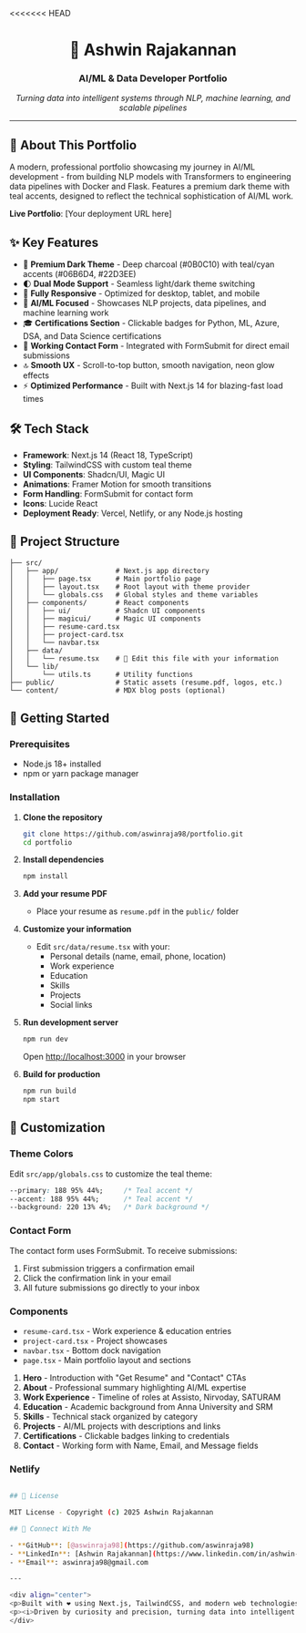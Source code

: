 <<<<<<< HEAD
<div align="center">
<h1>🤖 Ashwin Rajakannan</h1>
<h3>AI/ML & Data Developer Portfolio</h3>
<p><i>Turning data into intelligent systems through NLP, machine learning, and scalable pipelines</i></p>
</div>

---

## 🚀 About This Portfolio

A modern, professional portfolio showcasing my journey in AI/ML development - from building NLP models with Transformers to engineering data pipelines with Docker and Flask. Features a premium dark theme with teal accents, designed to reflect the technical sophistication of AI/ML work.

**Live Portfolio**: [Your deployment URL here]

## ✨ Key Features

- 🎨 **Premium Dark Theme** - Deep charcoal (#0B0C10) with teal/cyan accents (#06B6D4, #22D3EE)
- 🌓 **Dual Mode Support** - Seamless light/dark theme switching
- 📱 **Fully Responsive** - Optimized for desktop, tablet, and mobile
- 💼 **AI/ML Focused** - Showcases NLP projects, data pipelines, and machine learning work
- 🎓 **Certifications Section** - Clickable badges for Python, ML, Azure, DSA, and Data Science certifications
- 📧 **Working Contact Form** - Integrated with FormSubmit for direct email submissions
- 🔝 **Smooth UX** - Scroll-to-top button, smooth navigation, neon glow effects
- ⚡ **Optimized Performance** - Built with Next.js 14 for blazing-fast load times

## 🛠️ Tech Stack

- **Framework**: Next.js 14 (React 18, TypeScript)
- **Styling**: TailwindCSS with custom teal theme
- **UI Components**: Shadcn/UI, Magic UI
- **Animations**: Framer Motion for smooth transitions
- **Form Handling**: FormSubmit for contact form
- **Icons**: Lucide React
- **Deployment Ready**: Vercel, Netlify, or any Node.js hosting

## 📂 Project Structure

```
├── src/
│   ├── app/              # Next.js app directory
│   │   ├── page.tsx      # Main portfolio page
│   │   ├── layout.tsx    # Root layout with theme provider
│   │   └── globals.css   # Global styles and theme variables
│   ├── components/       # React components
│   │   ├── ui/           # Shadcn UI components
│   │   ├── magicui/      # Magic UI components
│   │   ├── resume-card.tsx
│   │   ├── project-card.tsx
│   │   └── navbar.tsx
│   ├── data/
│   │   └── resume.tsx    # 📝 Edit this file with your information
│   └── lib/
│       └── utils.ts      # Utility functions
├── public/               # Static assets (resume.pdf, logos, etc.)
└── content/              # MDX blog posts (optional)
```

## 🚀 Getting Started

### Prerequisites
- Node.js 18+ installed
- npm or yarn package manager

### Installation

1. **Clone the repository**
   ```bash
   git clone https://github.com/aswinraja98/portfolio.git
   cd portfolio
   ```

2. **Install dependencies**
   ```bash
   npm install
   ```

3. **Add your resume PDF**
   - Place your resume as `resume.pdf` in the `public/` folder

4. **Customize your information**
   - Edit `src/data/resume.tsx` with your:
     - Personal details (name, email, phone, location)
     - Work experience
     - Education
     - Skills
     - Projects
     - Social links

5. **Run development server**
   ```bash
   npm run dev
   ```
   Open [http://localhost:3000](http://localhost:3000) in your browser

6. **Build for production**
   ```bash
   npm run build
   npm start
   ```

## 🎨 Customization

### Theme Colors
Edit `src/app/globals.css` to customize the teal theme:
```css
--primary: 188 95% 44%;     /* Teal accent */
--accent: 188 95% 44%;      /* Teal accent */
--background: 220 13% 4%;   /* Dark background */
```

### Contact Form
The contact form uses FormSubmit. To receive submissions:
1. First submission triggers a confirmation email
2. Click the confirmation link in your email
3. All future submissions go directly to your inbox

### Components
- `resume-card.tsx` - Work experience & education entries
- `project-card.tsx` - Project showcases
- `navbar.tsx` - Bottom dock navigation
- `page.tsx` - Main portfolio layout and sections


1. **Hero** - Introduction with "Get Resume" and "Contact" CTAs
2. **About** - Professional summary highlighting AI/ML expertise
3. **Work Experience** - Timeline of roles at Assisto, Nirvoday, SATURAM
4. **Education** - Academic background from Anna University and SRM
5. **Skills** - Technical stack organized by category
6. **Projects** - AI/ML projects with descriptions and links
7. **Certifications** - Clickable badges linking to credentials
8. **Contact** - Working form with Name, Email, and Message fields

### Netlify
```bash

## 📄 License

MIT License - Copyright (c) 2025 Ashwin Rajakannan

## 🤝 Connect With Me

- **GitHub**: [@aswinraja98](https://github.com/aswinraja98)
- **LinkedIn**: [Ashwin Rajakannan](https://www.linkedin.com/in/ashwin-rajakannan-094876189)
- **Email**: aswinraja98@gmail.com

---

<div align="center">
<p>Built with ❤️ using Next.js, TailwindCSS, and modern web technologies</p>
<p><i>Driven by curiosity and precision, turning data into intelligent systems</i></p>
</div>
